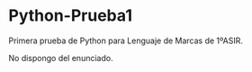 # Python-Prueba1
Primera prueba de Python para Lenguaje de Marcas de 1ºASIR.

No dispongo del enunciado.
